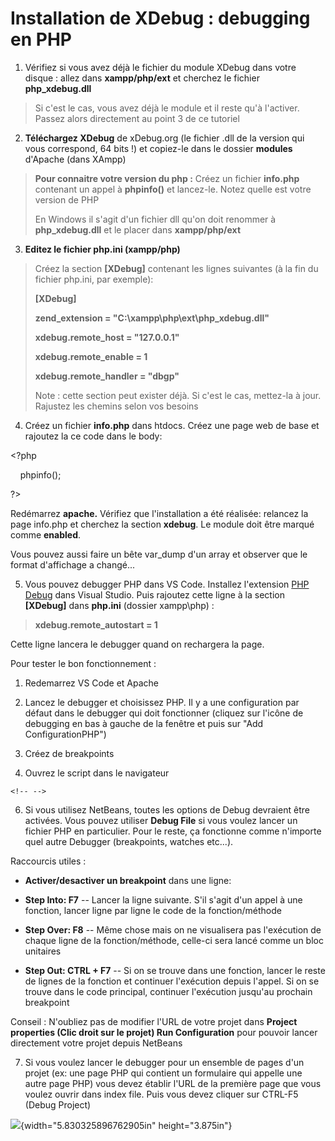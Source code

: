 **Installation de XDebug : debugging en PHP**
=============================================

1.  Vérifiez si vous avez déjà le fichier du module XDebug dans votre
    disque : allez dans **xampp/php/ext** et cherchez le fichier
    **php\_xdebug.dll**

> Si c'est le cas, vous avez déjà le module et il reste qu'à l'activer.
> Passez alors directement au point 3 de ce tutoriel

2.  **Téléchargez XDebug** de xDebug.org (le fichier .dll de la version
    qui vous correspond, 64 bits !) et copiez-le dans le dossier
    **modules** d'Apache (dans XAmpp)

> **Pour connaitre votre version du php :** Créez un fichier
> **info.php** contenant un appel à **phpinfo()** et lancez-le. Notez
> quelle est votre version de PHP
>
> En Windows il s'agit d'un fichier dll qu'on doit renommer à
> **php\_xdebug.dll** et le placer dans **xampp/php/ext**

3.  **Editez le fichier php.ini (xampp/php)**

> Créez la section **\[XDebug\]** contenant les lignes suivantes (à la
> fin du fichier php.ini, par exemple):
>
> **\[XDebug\]**
>
> **zend\_extension = \"C:\\xampp\\php\\ext\\php\_xdebug.dll\"**
>
> **xdebug.remote\_host = \"127.0.0.1\"**
>
> **xdebug.remote\_enable = 1**
>
> **xdebug.remote\_handler = \"dbgp\"**
>
> Note : cette section peut exister déjà. Si c'est le cas, mettez-la à
> jour. Rajustez les chemins selon vos besoins

4.  Créez un fichier **info.php** dans htdocs. Créez une page web de
    base et rajoutez la ce code dans le body:

\<?php

    phpinfo();

?\>

Redémarrez **apache.** Vérifiez que l'installation a été réalisée:
relancez la page info.php et cherchez la section **xdebug**. Le module
doit être marqué comme **enabled**.

Vous pouvez aussi faire un bête var\_dump d'un array et observer que le
format d'affichage a changé...

5.  Vous pouvez debugger PHP dans VS Code. Installez l\'extension [PHP
    Debug](https://marketplace.visualstudio.com/items?itemName=felixfbecker.php-debug)
    dans Visual Studio. Puis rajoutez cette ligne à la section
    **\[XDebug\]** dans **php.ini** (dossier xampp\\php) :

> **xdebug.remote\_autostart = 1**

Cette ligne lancera le debugger quand on rechargera la page.

Pour tester le bon fonctionnement :

1.  Redemarrez VS Code et Apache

2.  Lancez le debugger et choisissez PHP. Il y a une configuration par
    défaut dans le debugger qui doit fonctionner (cliquez sur l\'icône
    de debugging en bas à gauche de la fenêtre et puis sur \"Add
    ConfigurationPHP\")

3.  Créez de breakpoints

4.  Ouvrez le script dans le navigateur

```{=html}
<!-- -->
```
6.  Si vous utilisez NetBeans, toutes les options de Debug devraient
    être activées. Vous pouvez utiliser **Debug File** si vous voulez
    lancer un fichier PHP en particulier. Pour le reste, ça fonctionne
    comme n'importe quel autre Debugger (breakpoints, watches etc...).

Raccourcis utiles :

-   **Activer/desactiver un breakpoint** dans une ligne:

-   **Step Into: F7** -- Lancer la ligne suivante. S\'il s\'agit d\'un
    appel à une fonction, lancer ligne par ligne le code de la
    fonction/méthode

-   **Step Over: F8** -- Même chose mais on ne visualisera pas
    l\'exécution de chaque ligne de la fonction/méthode, celle-ci sera
    lancé comme un bloc unitaires

-   **Step Out: CTRL + F7** -- Si on se trouve dans une fonction, lancer
    le reste de lignes de la fonction et continuer l\'exécution depuis
    l\'appel. Si on se trouve dans le code principal, continuer
    l\'exécution jusqu\'au prochain breakpoint

Conseil : N'oubliez pas de modifier l'URL de votre projet dans **Project
properties (Clic droit sur le projet) Run Configuration** pour pouvoir
lancer directement votre projet depuis NetBeans

7.  Si vous voulez lancer le debugger pour un ensemble de pages d\'un
    projet (ex: une page PHP qui contient un formulaire qui appelle une
    autre page PHP) vous devez établir l\'URL de la première page que
    vous voulez ouvrir dans index file. Puis vous devez cliquer sur
    CTRL-F5 (Debug Project)

![](media/image1.png){width="5.830325896762905in" height="3.875in"}
